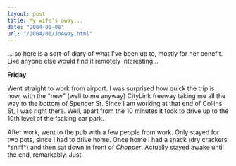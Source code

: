 ```yaml
---
layout: post
title: My wife's away...
date: "2004-01-08"
url: "/2004/01/JoAway.html"
---
```


<p>... so here is a sort-of diary of what I've been up to, mostly for
her benefit. Like anyone else would find it remotely
interesting...</p>

<b>Friday</b>

<p>Went straight to work from airport. I was surprised how quick the
trip is now, with the "new" (well to me anyway) CityLink freeway
taking me all the way to the bottom of Spencer St. Since I am working
at that end of Collins St, I was right there. Well, apart from the 10
minutes it took to drive up to the 10th level of the fscking car
park.</p>

<p>After work, went to the pub with a few people from work. Only
stayed for two pots, since I had to drive home. Once home I had a
snack (dry crackers *sniff*) and then sat down in front of
<cite>Chopper</cite>. Actually stayed awake until the end,
remarkably. Just.</p>
